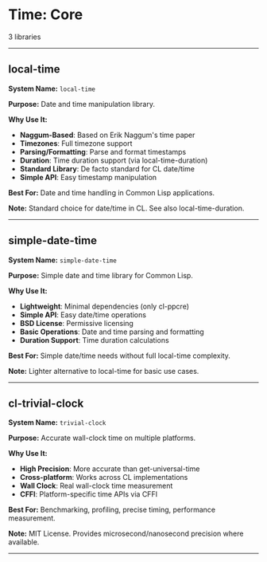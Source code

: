 # Time: Core

3 libraries

---

## local-time

**System Name:** `local-time`

**Purpose:** Date and time manipulation library.

**Why Use It:**
- **Naggum-Based**: Based on Erik Naggum's time paper
- **Timezones**: Full timezone support
- **Parsing/Formatting**: Parse and format timestamps
- **Duration**: Time duration support (via local-time-duration)
- **Standard Library**: De facto standard for CL date/time
- **Simple API**: Easy timestamp manipulation

**Best For:** Date and time handling in Common Lisp applications.

**Note:** Standard choice for date/time in CL. See also local-time-duration.

---


## simple-date-time

**System Name:** `simple-date-time`

**Purpose:** Simple date and time library for Common Lisp.

**Why Use It:**
- **Lightweight**: Minimal dependencies (only cl-ppcre)
- **Simple API**: Easy date/time operations
- **BSD License**: Permissive licensing
- **Basic Operations**: Date and time parsing and formatting
- **Duration Support**: Time duration calculations

**Best For:** Simple date/time needs without full local-time complexity.

**Note:** Lighter alternative to local-time for basic use cases.

---


## cl-trivial-clock

**System Name:** `trivial-clock`

**Purpose:** Accurate wall-clock time on multiple platforms.

**Why Use It:**
- **High Precision**: More accurate than get-universal-time
- **Cross-platform**: Works across CL implementations
- **Wall Clock**: Real wall-clock time measurement
- **CFFI**: Platform-specific time APIs via CFFI

**Best For:** Benchmarking, profiling, precise timing, performance measurement.

**Note:** MIT License. Provides microsecond/nanosecond precision where available.

---


